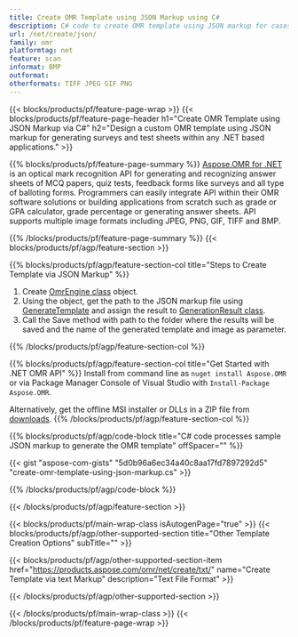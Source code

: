 ```yaml
---
title: Create OMR Template using JSON Markup using C#
description: C# code to create OMR template using JSON markup for cases like Answer Sheet Images or MCQ Answer Sheets 
url: /net/create/json/
family: omr
platformtag: net
feature: scan
informat: BMP
outformat:
otherformats: TIFF JPEG GIF PNG
---
```

{{< blocks/products/pf/feature-page-wrap >}}
{{< blocks/products/pf/feature-page-header h1="Create OMR Template using JSON Markup via C#" h2="Design a custom OMR template using JSON markup for generating surveys and test sheets within any .NET based applications." >}}

{{% blocks/products/pf/feature-page-summary %}}
[Aspose.OMR for .NET](https://products.aspose.com/omr/net/) is an optical mark recognition API for generating and recognizing answer sheets of MCQ papers, quiz tests, feedback forms like surveys and all type of balloting forms. Programmers can easily integrate API within their OMR software solutions or building applications from scratch such as grade or GPA calculator, grade percentage or generating answer sheets. API supports multiple image formats including JPEG, PNG, GIF, TIFF and BMP.

{{% /blocks/products/pf/feature-page-summary  %}}
{{< blocks/products/pf/agp/feature-section >}}

{{% blocks/products/pf/agp/feature-section-col title="Steps to Create Template via JSON Markup" %}}
1. Create [OmrEngine class](https://apireference.aspose.com/omr/net/aspose.omr.api/omrengine) object.
2. Using the object, get the path to the JSON markup file using [GenerateTemplate](https://apireference.aspose.com/omr/net/aspose.omr.api/omrengine/methods/generatetemplate) and assign the result to [GenerationResult class](https://apireference.aspose.com/omr/net/aspose.omr.generation/generationresult).
3. Call the Save method with path to the folder where the results will be saved and the name of the generated template and image as parameter. 

{{% /blocks/products/pf/agp/feature-section-col %}}

{{% blocks/products/pf/agp/feature-section-col title="Get Started with .NET OMR API" %}}
Install from command line as ```nuget install Aspose.OMR``` or via Package Manager Console of Visual Studio with ```Install-Package Aspose.OMR```.

Alternatively, get the offline MSI installer or DLLs in a ZIP file from [downloads](https://downloads.aspose.com/omr/net).
{{% /blocks/products/pf/agp/feature-section-col %}}

{{% blocks/products/pf/agp/code-block title="C# code processes sample JSON markup to generate the OMR template" offSpacer="" %}}

{{< gist "aspose-com-gists" "5d0b96a6ec34a40c8aa17fd7897292d5" "create-omr-template-using-json-markup.cs" >}}

{{% /blocks/products/pf/agp/code-block %}}

{{< /blocks/products/pf/agp/feature-section >}}

{{< blocks/products/pf/main-wrap-class isAutogenPage="true" >}}
{{< blocks/products/pf/agp/other-supported-section title="Other Template Creation Options" subTitle="" >}}

{{< blocks/products/pf/agp/other-supported-section-item href="https://products.aspose.com/omr/net/create/txt/" name="Create Template via text Markup" description="Text File Format" >}}

{{< /blocks/products/pf/agp/other-supported-section >}}

{{< /blocks/products/pf/main-wrap-class >}}
{{< /blocks/products/pf/feature-page-wrap >}}